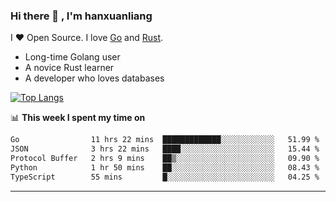 ### Hi there 👋 , I'm hanxuanliang

<!--
**hanxuanliang/hanxuanliang** is a ✨ _special_ ✨ repository because its `README.md` (this file) appears on your GitHub profile.

Here are some ideas to get you started:

- 🔭 I’m currently working on ...
- 🌱 I’m currently learning ...
- 👯 I’m looking to collaborate on ...
- 🤔 I’m looking for help with ...
- 💬 Ask me about ...
- 📫 How to reach me: ...
- 😄 Pronouns: ...
- ⚡ Fun fact: ...
-->
I ❤ Open Source. I love [Go](https://golang.org) and [Rust](https://www.rust-lang.org/zh-CN/).

* Long-time Golang user
* A novice Rust learner
* A developer who loves databases

[![Top Langs](https://github-readme-stats.vercel.app/api?username=hanxuanliang&show_icons=true&count_private=true&line_height=40)](https://github.com/anuraghazra/github-readme-stats)

📊 **This week I spent my time on**
<!--START_SECTION:waka-->

```txt
Go                11 hrs 22 mins  █████████████░░░░░░░░░░░░   51.99 %
JSON              3 hrs 22 mins   ████░░░░░░░░░░░░░░░░░░░░░   15.44 %
Protocol Buffer   2 hrs 9 mins    ██▒░░░░░░░░░░░░░░░░░░░░░░   09.90 %
Python            1 hr 50 mins    ██░░░░░░░░░░░░░░░░░░░░░░░   08.43 %
TypeScript        55 mins         █░░░░░░░░░░░░░░░░░░░░░░░░   04.25 %
```

<!--END_SECTION:waka-->

***
